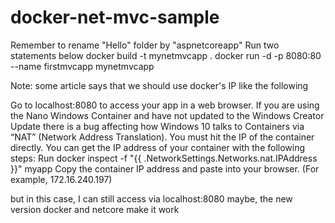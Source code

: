 # docker-net-mvc-sample

Remember to rename "Hello" folder by "aspnetcoreapp"
Run two statements below
docker build -t mynetmvcapp .
docker run -d -p 8080:80 --name firstmvcapp mynetmvcapp

Note: some article says that we should use docker's IP like the following

Go to localhost:8080 to access your app in a web browser.
If you are using the Nano Windows Container and have not updated to the Windows Creator Update there is a bug affecting how Windows 10 talks to Containers via “NAT” (Network Address Translation). You must hit the IP of the container directly. You can get the IP address of your container with the following steps:
Run docker inspect -f "{{ .NetworkSettings.Networks.nat.IPAddress }}" myapp
Copy the container IP address and paste into your browser. (For example, 172.16.240.197)

but in this case, I can still access via localhost:8080
maybe, the new version docker and netcore make it work
